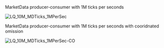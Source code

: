 MarketData producer-consumer with 1M ticks per seconds 

![LQ_10M_MDTicks_1MPerSec](https://user-images.githubusercontent.com/69158213/210564748-27ac5dce-40ea-4929-8f5b-329b86690735.png)


MarketData producer-consumer with 1M ticks per seconds with cooridnated omission 

![LQ_10M_MDTicks_1MPerSec-CO](https://user-images.githubusercontent.com/69158213/210564768-3230ed0c-3175-4840-a8f6-53295f80facf.png)
